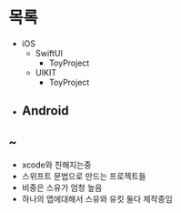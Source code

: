 # 목록
- iOS
  - SwiftUI 
    - ToyProject
  - UIKIT 
    - ToyProject
- Android
  -
## ~
- xcode와 친해지는중
- 스위프트 문법으로 만드는 프로젝트들
- 비중은 스유가 엄청 높음
- 하나의 앱에대해서 스유와 유킷 둘다 제작중임


